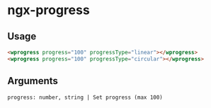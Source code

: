 # ngx-progress

## Usage
```html
<wprogress progress="100" progressType="linear"></wprogress>
<wprogress progress="100" progressType="circular"></wprogress>	
```

## Arguments
```
progress: number, string | Set progress (max 100) 
```
